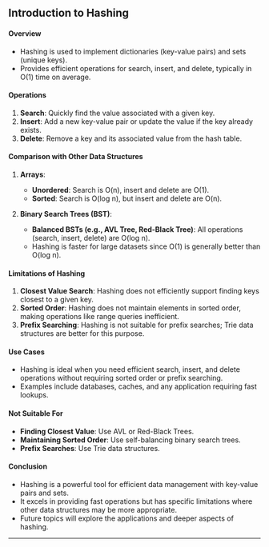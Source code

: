 ## Introduction to Hashing

#### Overview
- Hashing is used to implement dictionaries (key-value pairs) and sets (unique keys).
- Provides efficient operations for search, insert, and delete, typically in O(1) time on average.

#### Operations
1. **Search**: Quickly find the value associated with a given key.
2. **Insert**: Add a new key-value pair or update the value if the key already exists.
3. **Delete**: Remove a key and its associated value from the hash table.

#### Comparison with Other Data Structures

1. **Arrays**:
   - **Unordered**: Search is O(n), insert and delete are O(1).
   - **Sorted**: Search is O(log n), but insert and delete are O(n).

2. **Binary Search Trees (BST)**:
   - **Balanced BSTs (e.g., AVL Tree, Red-Black Tree)**: All operations (search, insert, delete) are O(log n).
   - Hashing is faster for large datasets since O(1) is generally better than O(log n).

#### Limitations of Hashing
1. **Closest Value Search**: Hashing does not efficiently support finding keys closest to a given key.
2. **Sorted Order**: Hashing does not maintain elements in sorted order, making operations like range queries inefficient.
3. **Prefix Searching**: Hashing is not suitable for prefix searches; Trie data structures are better for this purpose.

#### Use Cases
- Hashing is ideal when you need efficient search, insert, and delete operations without requiring sorted order or prefix searching.
- Examples include databases, caches, and any application requiring fast lookups.

#### Not Suitable For
- **Finding Closest Value**: Use AVL or Red-Black Trees.
- **Maintaining Sorted Order**: Use self-balancing binary search trees.
- **Prefix Searches**: Use Trie data structures.

#### Conclusion
- Hashing is a powerful tool for efficient data management with key-value pairs and sets.
- It excels in providing fast operations but has specific limitations where other data structures may be more appropriate.
- Future topics will explore the applications and deeper aspects of hashing.

---